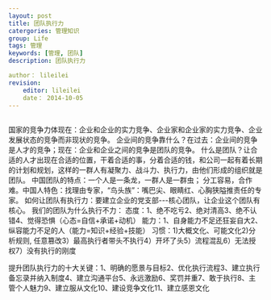 ```yaml
---
layout: post
title: 团队执行力
catergories: 管理知识
group: Life
tags: 管理
keywords: [管理, 团队]
description: 团队执行力

author： lileilei
revision:
    editor: lileilei
    date： 2014-10-05
---
```


## 


国家的竞争力体现在：企业和企业的实力竞争、企业家和企业家的实力竞争、企业发展状态的竞争而非现状的竞争。
企业间的竞争靠什么？在过去：企业间的竞争是人才的竞争；现在：企业和企业之间的竞争是团队的竞争。
什么是团队？让合适的人才出现在合适的位置，干着合适的事，分着合适的钱，和公司一起有着长期的计划和规划，这样的一群人有凝聚力、战斗力、执行力，由他们形成的组织就是团队。
中国团队的特点：一个人是一条龙，一群人是一群虫； 分工容易，合作难。中国人特色：找理由专家，“鸟头族”：嘴巴尖、眼睛红、心胸狭隘推责任的专家。
如何让团队有执行力：要建立企业的党支部---核心团队，让企业这个团队有核心。
我们的团队为什么执行不力：
态度：1、绝不吃亏2、绝对清高3、绝不认错4、觉得恐惧（心态=自信+承诺+动机）
能力：1、自身能力不足还狂妄自大2、纵容能力不足的人（能力=知识+经验+技能）
习惯：1)大概文化、可能文化2)分析规则, 任意篡改3）最高执行者带头不执行4）开坏了头5）流程混乱6）无法授权7）没有执行的刚度

提升团队执行力的十大关键：1、明确的愿景与目标2、优化执行流程3、建立执行备忘录并纳入制度4、建立沟通平台5、永远激励6、奖罚并重7、敢于执行8、主管个人魅力9、建立服从文化10、建设竞争文化11、建立感恩文化

